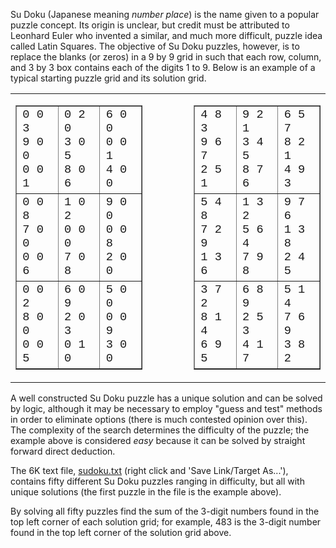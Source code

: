 <p>Su Doku (Japanese meaning <i>number place</i>) is the name given to a popular puzzle concept. Its origin is unclear, but credit must be attributed to Leonhard Euler who invented a similar, and much more difficult, puzzle idea called Latin Squares. The objective of Su Doku puzzles, however, is to replace the blanks (or zeros) in a 9 by 9 grid in such that each row, column, and 3 by 3 box contains each of the digits 1 to 9. Below is an example of a typical starting puzzle grid and its solution grid.</p>
<div style="text-align:center;">
<table border="0" cellpadding="0" cellspacing="0" align="center"><tr><td>
<table cellpadding="5" cellspacing="0" border="1"><tr><td style="font-family:'courier new';font-size:14pt;">0 0 3<br />9 0 0<br />0 0 1</td>
<td style="font-family:'courier new';font-size:14pt;">0 2 0<br />3 0 5<br />8 0 6</td>
<td style="font-family:'courier new';font-size:14pt;">6 0 0<br />0 0 1<br />4 0 0</td>
</tr><tr><td style="font-family:'courier new';font-size:14pt;">0 0 8<br />7 0 0<br />0 0 6</td>
<td style="font-family:'courier new';font-size:14pt;">1 0 2<br />0 0 0<br />7 0 8</td>
<td style="font-family:'courier new';font-size:14pt;">9 0 0<br />0 0 8<br />2 0 0</td>
</tr><tr><td style="font-family:'courier new';font-size:14pt;">0 0 2<br />8 0 0<br />0 0 5</td>
<td style="font-family:'courier new';font-size:14pt;">6 0 9<br />2 0 3<br />0 1 0</td>
<td style="font-family:'courier new';font-size:14pt;">5 0 0<br />0 0 9<br />3 0 0</td>
</tr></table></td>
<td width="50"><img src="images/spacer.gif" width="50" height="1" alt="" /><br /></td>
<td>
<table cellpadding="5" cellspacing="0" border="1"><tr><td style="font-family:'courier new';font-size:14pt;">4 8 3<br />9 6 7<br />2 5 1</td>
<td style="font-family:'courier new';font-size:14pt;">9 2 1<br />3 4 5<br />8 7 6</td>
<td style="font-family:'courier new';font-size:14pt;">6 5 7<br />8 2 1<br />4 9 3</td>
</tr><tr><td style="font-family:'courier new';font-size:14pt;">5 4 8<br />7 2 9<br />1 3 6</td>
<td style="font-family:'courier new';font-size:14pt;">1 3 2<br />5 6 4<br />7 9 8</td>
<td style="font-family:'courier new';font-size:14pt;">9 7 6<br />1 3 8<br />2 4 5</td>
</tr><tr><td style="font-family:'courier new';font-size:14pt;">3 7 2<br />8 1 4<br />6 9 5</td>
<td style="font-family:'courier new';font-size:14pt;">6 8 9<br />2 5 3<br />4 1 7</td>
<td style="font-family:'courier new';font-size:14pt;">5 1 4<br />7 6 9<br />3 8 2</td>
</tr></table></td>
</tr></table></div>
<p>A well constructed Su Doku puzzle has a unique solution and can be solved by logic, although it may be necessary to employ "guess and test" methods in order to eliminate options (there is much contested opinion over this). The complexity of the search determines the difficulty of the puzzle; the example above is considered <i>easy</i> because it can be solved by straight forward direct deduction.</p>
<p>The 6K text file, <a href="project/resources/p096_sudoku.txt">sudoku.txt</a> (right click and 'Save Link/Target As...'), contains fifty different Su Doku puzzles ranging in difficulty, but all with unique solutions (the first puzzle in the file is the example above).</p>
<p>By solving all fifty puzzles find the sum of the 3-digit numbers found in the top left corner of each solution grid; for example, 483 is the 3-digit number found in the top left corner of the solution grid above.</p>


